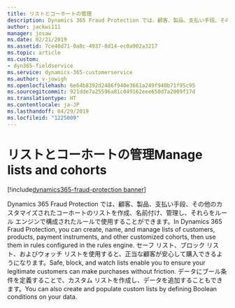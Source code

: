 ```yaml
---
title: リストとコーホートの管理
description: Dynamics 365 Fraud Protection では、顧客、製品、支払い手段、その他のカスタマイズされたコーホートのリストを作成、名前付け、管理し、それらをルール エンジンで構成されたルールで使用することができます。
author: jackwi111
manager: josaw
ms.date: 02/21/2019
ms.assetid: 7ce40d71-0a8c-4937-8d14-ec0a902a3217
ms.topic: article
ms.custom:
- dyn365-fieldservice
ms.service: dynamics-365-customerservice
ms.author: v-jowigh
ms.openlocfilehash: 6e64b8392d2486f940e3661a249f940b71f95c95
ms.sourcegitcommit: 921dde7a25596a81c049162eee650d7a2009f17d
ms.translationtype: HT
ms.contentlocale: ja-JP
ms.lasthandoff: 04/29/2019
ms.locfileid: "1225009"
---
```

#  <a name="manage-lists-and-cohorts"></a><span data-ttu-id="819a8-103">リストとコーホートの管理</span><span class="sxs-lookup"><span data-stu-id="819a8-103">Manage lists and cohorts</span></span>
[!include[dynamics365-fraud-protection banner](../../../includes/dynamics365-fraud-protection.md)]






<span data-ttu-id="819a8-104">Dynamics 365 Fraud Protection では、顧客、製品、支払い手段、その他のカスタマイズされたコーホートのリストを作成、名前付け、管理し、それらをルール エンジンで構成されたルールで使用することができます。</span><span class="sxs-lookup"><span data-stu-id="819a8-104">In Dynamics 365 Fraud Protection, you can create, name, and manage lists of customers, products, payment instruments, and other customized cohorts, then use them in rules configured in the rules engine.</span></span> <span data-ttu-id="819a8-105">セーフ リスト、ブロック リスト、およびウォッチ リストを使用すると、正当な顧客が安心して購入できるようになります。</span><span class="sxs-lookup"><span data-stu-id="819a8-105">Safe, block, and watch lists enable you to ensure your legitimate customers can make purchases without friction.</span></span>
<span data-ttu-id="819a8-106">データにブール条件を定義することで、カスタム リストを作成し、データを追加することもできます。</span><span class="sxs-lookup"><span data-stu-id="819a8-106">You can also create and populate custom lists by defining Boolean conditions on your data.</span></span>
